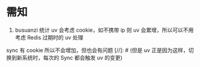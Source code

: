 # 需知

1. busuanzi 统计 uv 会考虑 cookie，如不携带 ip 则 uv 会累增，所以可以不用考虑 Redis 过期时的 uv 处理

sync 有 cookie 所以不会增加，但也会有问题
[//]: # (但是 uv 正是因为这样，切换到新系统时，每次的 Sync 都会触发 uv 的变更)
